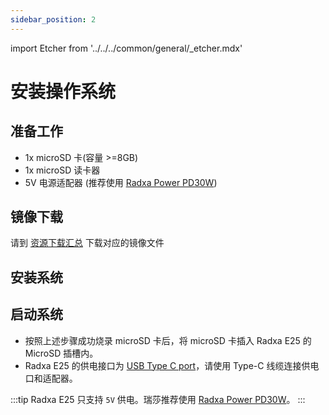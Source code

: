 ```yaml
---
sidebar_position: 2
---
```


import Etcher from '../../../common/general/\_etcher.mdx'

# 安装操作系统

## 准备工作

- 1x microSD 卡(容量 >=8GB)
- 1x microSD 读卡器
- 5V 电源适配器 (推荐使用 [Radxa Power PD30W](/rock3/e25/accessories/pd_30w))

## 镜像下载

请到 [资源下载汇总](/rock3/images.md) 下载对应的镜像文件

## 安装系统

<Etcher model="e25" />

## 启动系统

- 按照上述步骤成功烧录 microSD 卡后，将 microSD 卡插入 Radxa E25 的 MicroSD 插槽内。
- Radxa E25 的供电接口为 [USB Type C port](/rock3/e25/README.md)，请使用 Type-C 线缆连接供电口和适配器。

:::tip
Radxa E25 只支持 `5V` 供电。瑞莎推荐使用 [Radxa Power PD30W](/rock3/e25/accessories/pd_30w)。
:::
